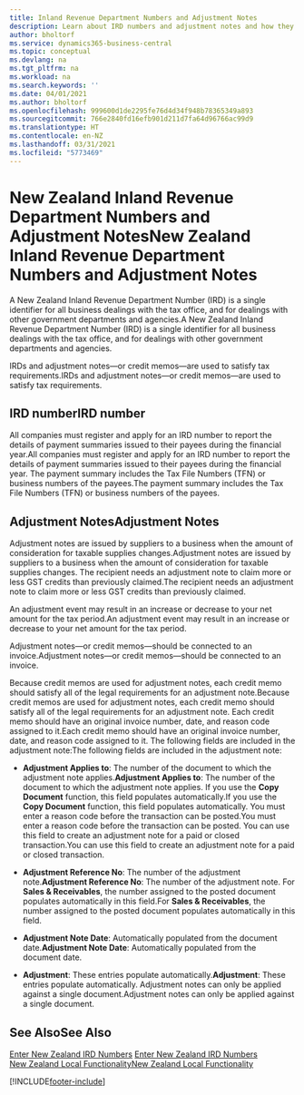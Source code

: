 ```yaml
---
title: Inland Revenue Department Numbers and Adjustment Notes
description: Learn about IRD numbers and adjustment notes and how they are supported in the New Zealand version of Business Central.
author: bholtorf
ms.service: dynamics365-business-central
ms.topic: conceptual
ms.devlang: na
ms.tgt_pltfrm: na
ms.workload: na
ms.search.keywords: ''
ms.date: 04/01/2021
ms.author: bholtorf
ms.openlocfilehash: 999600d1de2295fe76d4d34f948b78365349a893
ms.sourcegitcommit: 766e2840fd16efb901d211d7fa64d96766ac99d9
ms.translationtype: HT
ms.contentlocale: en-NZ
ms.lasthandoff: 03/31/2021
ms.locfileid: "5773469"
---
```

# <a name="new-zealand-inland-revenue-department-numbers-and-adjustment-notes"></a><span data-ttu-id="fbf4e-103">New Zealand Inland Revenue Department Numbers and Adjustment Notes</span><span class="sxs-lookup"><span data-stu-id="fbf4e-103">New Zealand Inland Revenue Department Numbers and Adjustment Notes</span></span>

<span data-ttu-id="fbf4e-104">A New Zealand Inland Revenue Department Number (IRD) is a single identifier for all business dealings with the tax office, and for dealings with other government departments and agencies.</span><span class="sxs-lookup"><span data-stu-id="fbf4e-104">A New Zealand Inland Revenue Department Number (IRD) is a single identifier for all business dealings with the tax office, and for dealings with other government departments and agencies.</span></span>  

<span data-ttu-id="fbf4e-105">IRDs and adjustment notes—or credit memos—are used to satisfy tax requirements.</span><span class="sxs-lookup"><span data-stu-id="fbf4e-105">IRDs and adjustment notes—or credit memos—are used to satisfy tax requirements.</span></span>  

## <a name="ird-number"></a><span data-ttu-id="fbf4e-106">IRD number</span><span class="sxs-lookup"><span data-stu-id="fbf4e-106">IRD number</span></span>  
<span data-ttu-id="fbf4e-107">All companies must register and apply for an IRD number to report the details of payment summaries issued to their payees during the financial year.</span><span class="sxs-lookup"><span data-stu-id="fbf4e-107">All companies must register and apply for an IRD number to report the details of payment summaries issued to their payees during the financial year.</span></span> <span data-ttu-id="fbf4e-108">The payment summary includes the Tax File Numbers (TFN) or business numbers of the payees.</span><span class="sxs-lookup"><span data-stu-id="fbf4e-108">The payment summary includes the Tax File Numbers (TFN) or business numbers of the payees.</span></span>  

## <a name="adjustment-notes"></a><span data-ttu-id="fbf4e-109">Adjustment Notes</span><span class="sxs-lookup"><span data-stu-id="fbf4e-109">Adjustment Notes</span></span>  
<span data-ttu-id="fbf4e-110">Adjustment notes are issued by suppliers to a business when the amount of consideration for taxable supplies changes.</span><span class="sxs-lookup"><span data-stu-id="fbf4e-110">Adjustment notes are issued by suppliers to a business when the amount of consideration for taxable supplies changes.</span></span> <span data-ttu-id="fbf4e-111">The recipient needs an adjustment note to claim more or less GST credits than previously claimed.</span><span class="sxs-lookup"><span data-stu-id="fbf4e-111">The recipient needs an adjustment note to claim more or less GST credits than previously claimed.</span></span>  

<span data-ttu-id="fbf4e-112">An adjustment event may result in an increase or decrease to your net amount for the tax period.</span><span class="sxs-lookup"><span data-stu-id="fbf4e-112">An adjustment event may result in an increase or decrease to your net amount for the tax period.</span></span>  

<span data-ttu-id="fbf4e-113">Adjustment notes—or credit memos—should be connected to an invoice.</span><span class="sxs-lookup"><span data-stu-id="fbf4e-113">Adjustment notes—or credit memos—should be connected to an invoice.</span></span>  

<span data-ttu-id="fbf4e-114">Because credit memos are used for adjustment notes, each credit memo should satisfy all of the legal requirements for an adjustment note.</span><span class="sxs-lookup"><span data-stu-id="fbf4e-114">Because credit memos are used for adjustment notes, each credit memo should satisfy all of the legal requirements for an adjustment note.</span></span> <span data-ttu-id="fbf4e-115">Each credit memo should have an original invoice number, date, and reason code assigned to it.</span><span class="sxs-lookup"><span data-stu-id="fbf4e-115">Each credit memo should have an original invoice number, date, and reason code assigned to it.</span></span> <span data-ttu-id="fbf4e-116">The following fields are included in the adjustment note:</span><span class="sxs-lookup"><span data-stu-id="fbf4e-116">The following fields are included in the adjustment note:</span></span>  

- <span data-ttu-id="fbf4e-117">**Adjustment Applies to**: The number of the document to which the adjustment note applies.</span><span class="sxs-lookup"><span data-stu-id="fbf4e-117">**Adjustment Applies to**: The number of the document to which the adjustment note applies.</span></span> <span data-ttu-id="fbf4e-118">If you use the **Copy Document** function, this field populates automatically.</span><span class="sxs-lookup"><span data-stu-id="fbf4e-118">If you use the **Copy Document** function, this field populates automatically.</span></span> <span data-ttu-id="fbf4e-119">You must enter a reason code before the transaction can be posted.</span><span class="sxs-lookup"><span data-stu-id="fbf4e-119">You must enter a reason code before the transaction can be posted.</span></span> <span data-ttu-id="fbf4e-120">You can use this field to create an adjustment note for a paid or closed transaction.</span><span class="sxs-lookup"><span data-stu-id="fbf4e-120">You can use this field to create an adjustment note for a paid or closed transaction.</span></span>  

- <span data-ttu-id="fbf4e-121">**Adjustment Reference No**: The number of the adjustment note.</span><span class="sxs-lookup"><span data-stu-id="fbf4e-121">**Adjustment Reference No**: The number of the adjustment note.</span></span> <span data-ttu-id="fbf4e-122">For **Sales & Receivables**, the number assigned to the posted document populates automatically in this field.</span><span class="sxs-lookup"><span data-stu-id="fbf4e-122">For **Sales & Receivables**, the number assigned to the posted document populates automatically in this field.</span></span>  

- <span data-ttu-id="fbf4e-123">**Adjustment Note Date**: Automatically populated from the document date.</span><span class="sxs-lookup"><span data-stu-id="fbf4e-123">**Adjustment Note Date**: Automatically populated from the document date.</span></span>  
- <span data-ttu-id="fbf4e-124">**Adjustment**: These entries populate automatically.</span><span class="sxs-lookup"><span data-stu-id="fbf4e-124">**Adjustment**: These entries populate automatically.</span></span> <span data-ttu-id="fbf4e-125">Adjustment notes can only be applied against a single document.</span><span class="sxs-lookup"><span data-stu-id="fbf4e-125">Adjustment notes can only be applied against a single document.</span></span>  

## <a name="see-also"></a><span data-ttu-id="fbf4e-126">See Also</span><span class="sxs-lookup"><span data-stu-id="fbf4e-126">See Also</span></span>  
<span data-ttu-id="fbf4e-127">[Enter New Zealand IRD Numbers](how-to-enter-new-zealand-business-numbers.md) </span><span class="sxs-lookup"><span data-stu-id="fbf4e-127">[Enter New Zealand IRD Numbers](how-to-enter-new-zealand-business-numbers.md) </span></span>  
[<span data-ttu-id="fbf4e-128">New Zealand Local Functionality</span><span class="sxs-lookup"><span data-stu-id="fbf4e-128">New Zealand Local Functionality</span></span>](new-zealand-local-functionality.md)



[!INCLUDE[footer-include](../../includes/footer-banner.md)]
